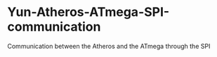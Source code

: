 # Yun-Atheros-ATmega-SPI-communication
Communication between the Atheros and the ATmega through the SPI
